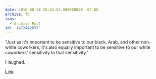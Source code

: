 ```yaml
---
date: 2016-08-28 20:53:53.000000000 -07:00
archive: fb
tags: 
  - Archive Post
id: '1472442833'
---
```


"Just as it's important to be sensitive to our black, Arab, and other non-white coworkers, it's also equally important to be sensitive to our white coworkers' sensitivity to that sensitivity."

I laughed.

[Link](https://twitter.com/ajplus/status/769593805599158272)
